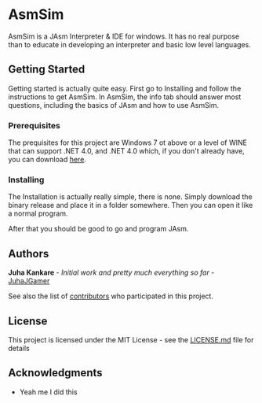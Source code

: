 # AsmSim

AsmSim is a JAsm Interpreter & IDE for windows. 
It has no real purpose than to educate in developing an interpreter and basic low level languages.

## Getting Started

Getting started is actually quite easy. First go to Installing and follow the instructions to get AsmSim.
In AsmSim, the info tab should answer most questions, including the basics of JAsm and how to use AsmSim.

### Prerequisites

The prequisites for this project are Windows 7 ot above or a level of WINE that can support .NET 4.0,
and .NET 4.0 which, if you don't already have, you can download [here](https://www.microsoft.com/fi-fi/download/details.aspx?id=55167).

### Installing

The Installation is actually really simple, there is none. Simply download the binary release and place it in a folder somewhere.
Then you can open it like a normal program.

After that you should be good to go and program JAsm.

## Authors

**Juha Kankare** - *Initial work and pretty much everything so far* - [JuhaJGamer](https://github.com/JuhaJGamer)

See also the list of [contributors](https://github.com/JuhaJGamer/AsmSim/contributors) who participated in this project.

## License

This project is licensed under the MIT License - see the [LICENSE.md](LICENSE.md) file for details

## Acknowledgments

* Yeah me I did this
